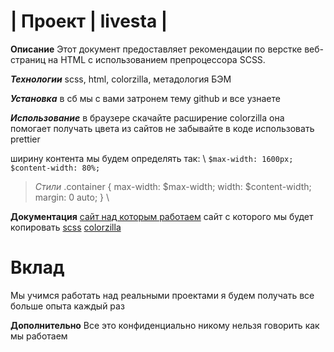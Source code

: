# | Проект | livesta |

**Описание**
Этот документ предоставляет рекомендации по верстке веб-страниц на HTML с использованием препроцессора SCSS.

***Технологии***
scss, html, colorzilla, метадология БЭМ

***Установка***
в сб мы с вами затронем тему github и все узнаете

***Использование***
в браузере скачайте расширение colorzilla она помогает получать цвета из сайтов
не забывайте в коде использовать prettier

ширину контента мы будем определять так:
\\
`$max-width: 1600px;`
`$content-width: 80%;`

> _Стили_
.container {
  max-width: $max-width;
  width: $content-width;
  margin: 0 auto;
}
\\


**Документация**
[сайт над которым работаем](https://livesta.vip)
сайт с которого мы будет копировать 
[scss](https://sass-scss.ru/guide/)
[colorzilla](https://chromewebstore.google.com/detail/colorzilla/bhlhnicpbhignbdhedgjhgdocnmhomnp?hl=ru)

# Вклад
Мы учимся работать над реальными проектами я будем получать все больше опыта каждый раз

**Дополнительно** 
Все это конфиденциально никому нельзя говорить как мы работаем